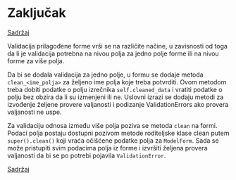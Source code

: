 # Zaključak

[Sadržaj](00_sadrzaj.md)

Validacija prilagođene forme vrši se na različite načine, u zavisnosti od toga da li je validacija potrebna na nivou polja za jedno polje forme ili na nivou forme za više polja.

Da bi se dodala validacija za jedno polje, u formu se dodaje metoda `clean_<ime_polja>` za željeno ime polja koje treba potvrditi. Ovom metodom treba dobiti podatke o polju izrečnika `self.cleaned_data` i vratiti podatke o polju bez obzira da li su izmenjeni ili ne. Uslovni izrazi se dodaju metodi za izvođenje željene provere valjanosti i podizanje ValidationErrors ako provera valjanosti ne uspe.

Za validaciju odnosa između više polja poziva se metoda `clean` na formi. Podaci polja postaju dostupni pozivom metode roditeljske klase clean putem `super().clean()` koji vraća očišćene podatke polja za `ModelForm`. Sada se može pristupiti svim podacima polja iz forme i izvršiti željena provera valjanosti da bi se po potrebi pojavila `ValidationError`.

[Sadržaj](00_sadrzaj.md)
